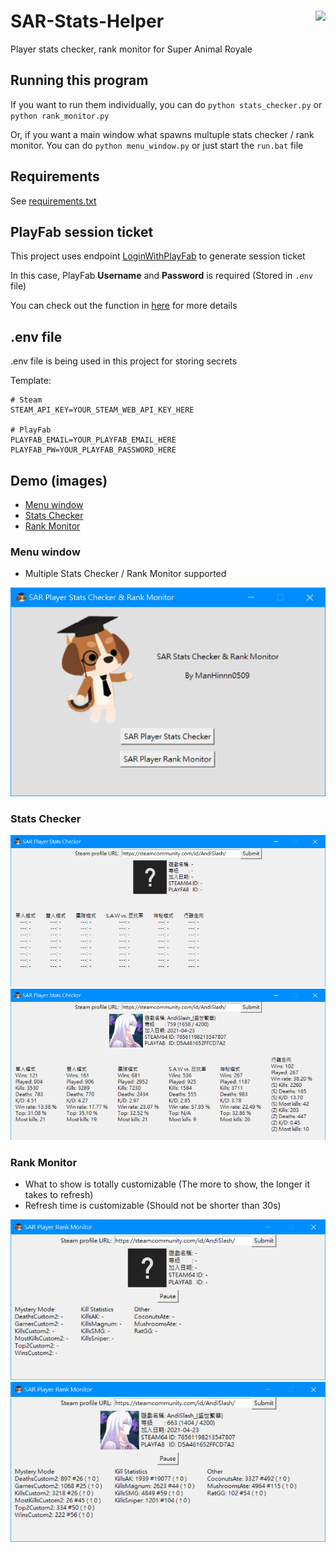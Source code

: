# SAR-Stats-Helper <a href='#'><img src='./img/icon/dr_beagle_head.ico' align="right" height="138.5" /></a>

Player stats checker, rank monitor for Super Animal Royale

## Running this program

If you want to run them individually, you can do `python stats_checker.py` or `python rank_monitor.py`

Or, if you want a main window what spawns multuple stats checker / rank monitor. You can do `python menu_window.py` or just start the `run.bat` file

## Requirements

See [requirements.txt](requirements.txt)

## PlayFab session ticket

This project uses endpoint [LoginWithPlayFab](https://docs.microsoft.com/en-us/rest/api/playfab/client/authentication/login-with-playfab?view=playfab-rest) to generate session ticket

In this case, PlayFab **Username** and **Password** is required (Stored in `.env` file)

You can check out the function in [here](https://github.com/ManHinnn0509/SAR-Stats-Helper/blob/main/sar/__init__.py#L11) for more details

## .env file

.env file is being used in this project for storing secrets

Template:

```
# Steam
STEAM_API_KEY=YOUR_STEAM_WEB_API_KEY_HERE

# PlayFab
PLAYFAB_EMAIL=YOUR_PLAYFAB_EMAIL_HERE
PLAYFAB_PW=YOUR_PLAYFAB_PASSWORD_HERE
```

## Demo (images)

* [Menu window](#menu-window)
* [Stats Checker](#stats-checker)
* [Rank Monitor](#rank-monitor)

### Menu window

* Multiple Stats Checker / Rank Monitor supported

![menu_window](./img/demo/menu_window.png)

### Stats Checker

![stats_checker](./img/demo/stats_checker.png)
![stats_checker_result](./img/demo/stats_checker_result.png)

### Rank Monitor

* What to show is totally customizable (The more to show, the longer it takes to refresh)
* Refresh time is customizable (Should not be shorter than 30s)

![rank_monitor](img/demo/rank_monitor.png)
![rank_monitor_result](img/demo/rank_monitor_result.png)